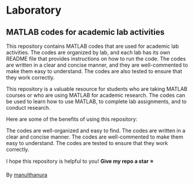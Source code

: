 # Laboratory

## MATLAB codes for academic lab activities

This repository contains MATLAB codes that are used for academic lab activities. The codes are organized by lab, and each lab has its own README file that provides instructions on how to run the code. The codes are written in a clear and concise manner, and they are well-commented to make them easy to understand. The codes are also tested to ensure that they work correctly.

This repository is a valuable resource for students who are taking MATLAB courses or who are using MATLAB for academic research. The codes can be used to learn how to use MATLAB, to complete lab assignments, and to conduct research.

Here are some of the benefits of using this repository:

The codes are well-organized and easy to find.
The codes are written in a clear and concise manner.
The codes are well-commented to make them easy to understand.
The codes are tested to ensure that they work correctly.


I hope this repository is helpful to you! **Give my repo a star :star:**

By [manulthanura](https://github.com/manulthanura)